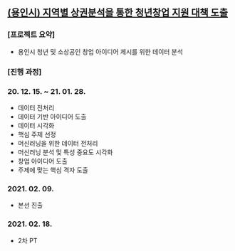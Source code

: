 ## [(용인시) 지역별 상권분석을 통한 청년창업 지원 대책 도출](https://compas.lh.or.kr/subj/past/info?subjNo=SBJ_2012_002)
### [프로젝트 요약]
- 용인시 청년 및 소상공인 창업 아이디어 제시를 위한 데이터 분석
### [진행 과정]
### 20. 12. 15. ~ 21. 01. 28.
- 데이터 전처리
- 데이터 기반 아이디어 도출
- 데이터 시각화
- 핵심 주제 선정
- 머신러닝을 위한 데이터 전처리
- 머신러닝 분석 및 특성 중요도 시각화
- 창업 아이디어 도출
- 주제에 맞는 핵심 격자 도출

### 2021. 02. 09.
- 본선 진출

### 2021. 02. 18.
- 2차 PT